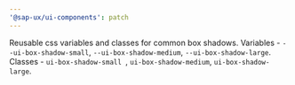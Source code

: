 ```yaml
---
'@sap-ux/ui-components': patch
---
```


Reusable css variables and classes for common box shadows.
Variables - `--ui-box-shadow-small`, `--ui-box-shadow-medium`, `--ui-box-shadow-large`.
Classes - `ui-box-shadow-small `, `ui-box-shadow-medium`, `ui-box-shadow-large`.
